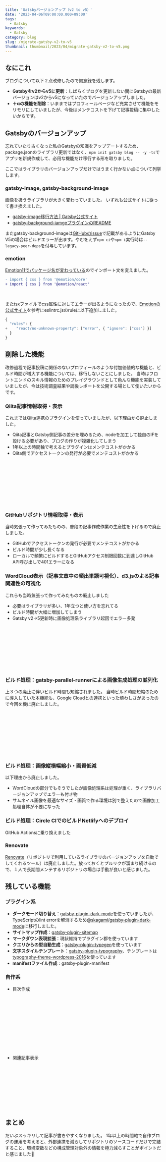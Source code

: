 ```yaml
---
title: 'Gatsbyバージョンアップ（v2 to v5）'
date: '2023-04-06T09:00:00.000+09:00'
tags:
  - Gatsby
keywords:
  - Gatsby
category: blog
slug: /migrate-gatsby-v2-to-v5
thumbnail: thumbnail/2023/04/migrate-gatsby-v2-to-v5.png
---
```


## なにこれ

ブログについて以下２点改修したので備忘録を残します。

- **Gatsbyをv2からv5に更新**：しばらくブログを更新しない間にGatsbyの最新バージョンはv2からv5になっていたのでバージョンアップしました。
- **＋αの機能を削除**：いままではプロフィールページなど充実させて機能をモリモリにしていましたが、今後はメンテコストを下げて記事投稿に集中したいからです。

## Gatsbyのバージョンアップ

忘れていたり古くなった私のGatsbyの知識をアップデートするため、
package.jsonのライブラリ更新ではなく、`npm init gatsby blog -- -y -ts`でアプリを新規作成して、必用な機能だけ移行する形を取りました。

ここではライブラリのバージョンアップだけではうまく行かない点について列挙します。

### gatsby-image, gatsby-background-image

画像を扱うライブラリが大きく変わっていました。
いずれも公式サイトに従って書き換えました。

- [gatsby-image移行方法 | Gatsby公式サイト](https://www.gatsbyjs.com/docs/reference/release-notes/image-migration-guide/)
- [gatsby-background-iamgeプラグインのREADME](https://www.gatsbyjs.com/plugins/gatsby-background-image/#gatsby-34--gatsby-plugin-image)

またgatsby-background-imageは[GitHubのissue](https://github.com/timhagn/gatsby-background-image/issues/179)で記載があるようにGatsby V5の場合はビルドエラーが出ます。やむをえず`npm ci`や`npm i`実行時は`--legacy-peer-deps`を付与しています。

### emotion

[Emotion11でパッケージ名が変わっている](https://emotion.sh/docs/emotion-11#package-renaming)のでインポート文を変えました。

```diff
- import { css } from '@emotion/core'
+ import { css } from '@emotion/react'
```

<br/>

またtsxファイルでcss属性に対してエラーが出るようになったので、[Emotionの公式サイト](https://emotion.sh/docs/eslint-plugin-react)を参考にeslintrc.jsのruleに以下追加しました。

```diff:title=eslintrc.js
{
  "rules": {
+    "react/no-unknown-property": ["error", { "ignore": ["css"] }]
  }
}
```

## 削除した機能

改修過程で記事投稿に関係のないプロフィールのような付加価値的な機能と、ビルド時間が増大する機能については、移行しないことにしました。
当時はフロントエンドのスキル情報のためのプレイグラウンドとして色んな機能を実装していましたが、今は技術調査結果や読後レポートを公開する場として使いたいからです。

### Qiita記事情報取得・表示

これまではQiita連携のプラグインを使っていましたが、以下理由から廃止しました。

- Qiita記事とGatsby側記事の差分を埋めるため、nodeを加工して独自のIFを設ける必要があり、ブログの作りが複雑化してしまう
- 1年以上の時間軸で考えるとプラグインはメンテコストがかかる
- Qiita側でアクセストークンの発行が必要でメンテコストがかかる

<div class="iframely-embed"><div class="iframely-responsive" style="height: 140px; padding-bottom: 0;"><a href="https://takumon.com/2018/11/11/" data-iframely-url="//cdn.iframe.ly/api/iframe?url=https%3A%2F%2Ftakumon.com%2F2018%2F11%2F11%2F&key=0658bf78be97cafcf2b0b9f96c1270ee"></a></div></div>

### GitHubリポジトリ情報取得・表示

当時気張って作ってみたものの、普段の記事作成作業の生産性を下げるので廃止しました。

- GitHubでアクセストークンの発行が必要でメンテコストがかかる
- ビルド時間が少し長くなる
- ローカルで頻繁にビルドするとGitHubアクセス制限回数に到達しGitHub API呼び出しで401エラーになる

### WordCloud表示（記事文章中の頻出単語可視化）、d3.jsのよる記事関連性の可視化

これらも当時気張って作ってみたものの廃止しました

- 必要はライブラリが多い、1年立つと使い方を忘れてる
- ビルド時間が大幅に増加してしまう
- Gatsby v2→5更新時に画像処理系ライブラリ起因でエラー多発

<div class="iframely-embed"><div class="iframely-responsive" style="height: 140px; padding-bottom: 0;"><a href="https://takumon.com/wordcloud-in-gatsby-blog" data-iframely-url="//cdn.iframe.ly/api/iframe?url=https%3A%2F%2Ftakumon.com%2Fwordcloud-in-gatsby-blog%2F&key=0658bf78be97cafcf2b0b9f96c1270ee"></a></div></div>

### ビルド処理：gatsby-parallel-runnerによる画像生成処理の並列化

上３つの廃止に伴いビルド時間も短縮されました。
当時ビルド時間短縮のために導入していた本機能も、Google Cloudとの連携といった煩わしさがあったので今回を機に廃止しました。

<div class="iframely-embed"><div class="iframely-responsive" style="height: 140px; padding-bottom: 0;"><a href="https://takumon.com/optimizations-for-faster-gatsby-builds" data-iframely-url="//cdn.iframe.ly/api/iframe?url=https%3A%2F%2Ftakumon.com%2Foptimizations-for-faster-gatsby-builds%2F%231-%25E7%2594%25BB%25E5%2583%258F%25E7%2594%259F%25E6%2588%2590%25E5%2587%25A6%25E7%2590%2586%25E3%2582%2592%25E4%25B8%25A6%25E5%2588%2597%25E5%258C%2596%25E3%2581%2599%25E3%2582%258B&key=0658bf78be97cafcf2b0b9f96c1270ee"></a></div></div>

### ビルド処理：画像縦横幅縮小・画質低減

以下理由から廃止しました。

- WordCloudの部分でもそうでしたが画像処理系は処理が重く、ライブラリバージョンアップでエラーも付き物
- サムネイル画像を最適なサイズ・画質で作る環境は別で整えたので画像加工処理自体が不要になった

### ビルド処理：Circle CIでのビルドNetlifyへのデプロイ

GitHub Actionsに乗り換えました

### Renovate

[Renovate](https://github.com/renovatebot/renovate)（リポジトリで利用しているライブラリのバージョンアップを自動でしてくれるツール）は廃止しました。放っておくとプルリクが溜まり続けるので、１人で長期間メンテするリポジトリの場合は手動が良いと感じました。

## 残している機能

### プラグイン系

- **ダークモード切り替え**：[gatsby-plugin-dark-mode](https://www.gatsbyjs.com/plugins/gatsby-plugin-dark-mode/)を使っていましたが、TypeScriptのlint errorを解消するため[@skagami/gatsby-plugin-dark-mode](https://github.com/kagamichan/gatsby-plugin-dark-mode)に移行しました。
- **サイトマップ作成**：[gatsby-plugin-sitemap](https://www.gatsbyjs.com/plugins/gatsby-plugin-sitemap/)
- **マークダウン表現拡張**：現状維持でプラグイン郡を使っています
- **クエリからの型自動生成**：[gatsby-plugin-typegen](https://www.gatsbyjs.com/plugins/gatsby-plugin-typegen/)を使っています
- **文字スタイルテンプレート**：[gatsby-plugin-typography](https://www.gatsbyjs.com/plugins/gatsby-plugin-typography/)、テンプレートは[typography-theme-wordpress-2016](https://www.npmjs.com/package/typography-theme-wordpress-2016)を使っています
- **manifestファイル作成**：gatsby-plugin-manifest

### 自作系

- 目次作成

<div class="iframely-embed"><div class="iframely-responsive" style="height: 140px; padding-bottom: 0;"><a href="https://takumon.com/2018/10/28/" data-iframely-url="//cdn.iframe.ly/api/iframe?url=http%3A%2F%2Ftakumon.com%2F2018%2F10%2F28%2F&key=0658bf78be97cafcf2b0b9f96c1270ee"></a></div></div>

<br/>
<br/>

- 関連記事表示

<div class="iframely-embed"><div class="iframely-responsive" style="height: 140px; padding-bottom: 0;"><a href="https://takumon.com/gatsby-related-posts-like-hugo" data-iframely-url="//cdn.iframe.ly/api/iframe?url=http%3A%2F%2Ftakumon.com%2Fgatsby-related-posts-like-hugo&key=0658bf78be97cafcf2b0b9f96c1270ee"></a></div></div>

## まとめ

だいぶスッキリして記事が書きやすくなりました。
1年以上の時間軸で自作ブログの運用を考えると、外部連携を減らしてリポジトリのソースコードだけで完結すること、環境変数などの構成管理対象外の情報を極力減らすことがポイントだと感じました🍅
